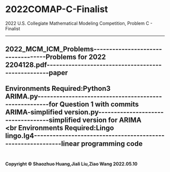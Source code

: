 # 2022COMAP-C-Finalist
2022 U.S. Collegiate Mathematical Modeling Competition, Problem C - Finalist

-------------------------
2022_MCM_ICM_Problems-----------------------------------Problems for 2022<br>
2204128.pdf---------------------------------------------------paper<br>
<br>
<b>Environments Required:Python3</b><br>
ARIMA.py------------------------------------------------------for Question 1 with commits<br>
ARIMA-simplified version.py-----------------------------------simplified version for ARIMA<br>
<br
<b>Environments Required:Lingo</b><br>
lingo.lg4------------------------------------------------------------linear programming code<br>
<br>
---------------
<b>Copyright © Shaozhuo Huang,Jiali Liu,Ziao Wang
2022.05.10</b>
